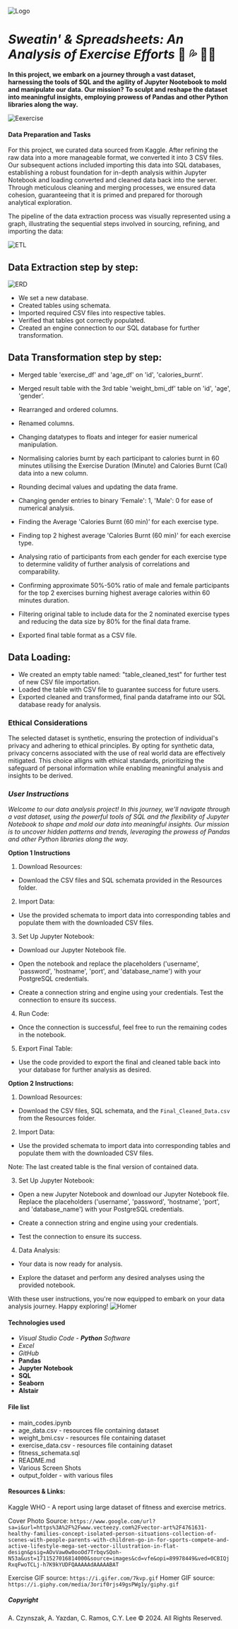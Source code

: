 ![Logo](ss/activefam.png)
# *Sweatin' & Spreadsheets: An Analysis of Exercise Efforts* :running: :sweat_drops: :weight_lifting_woman: 

**In this project, we embark on a journey through a vast dataset, harnessing the tools of SQL and the agility of Jupyter Nootebook to mold and manipulate our data. Our mission? To sculpt and reshape the dataset into meaningful insights, employing prowess of Pandas and other Python libraries along the way.**

![Eexercise](ss/exercise.gif)

#### Data Preparation and  Tasks
For this project, we curated data sourced from Kaggle. After refining the raw data into a more manageable format, we converted it into 3 CSV files. 
Our subsequent actions included importing this data into SQL databases, establishing a robust foundation for in-depth analysis within Jupyter Notebook and loading converted and cleaned data back into the server. Through meticulous cleaning and merging processes, we ensured data cohesion, guaranteeing that it is primed and prepared for thorough analytical exploration.

The pipeline of the data extraction process was visually represented using a graph, illustrating the sequential steps involved in sourcing, refining, and importing the data:

![ETL](ss/etl.png)


## Data Extraction step by step:
![ERD](ss/erdp3.png)

* We set a new database.
* Created tables using schemata.
* Imported required CSV files into respective tables.
* Verified that tables got correctly populated.
* Created an engine connection to our SQL database for further transformation.

## Data Transformation step by step:

* Merged table 'exercise_df' and 'age_df' on 'id', 'calories_burnt'.

* Merged result table with the 3rd table 'weight_bmi_df' table on 'id', 'age', 'gender’.

* Rearranged and ordered columns.

* Renamed columns.

* Changing datatypes to floats and integer for easier numerical manipulation.

* Normalising calories burnt by each participant to calories burnt in 60 minutes utilising the Exercise Duration (Minute) and Calories Burnt (Cal) data into a new column.

* Rounding decimal values and updating the data frame.

* Changing gender entries to binary 'Female': 1, 'Male': 0 for ease of numerical analysis.

* Finding the Average 'Calories Burnt (60 min)’ for each exercise type.

* Finding top 2 highest average 'Calories Burnt (60 min)' for each exercise type.

* Analysing ratio of participants from each gender for each exercise type to determine validity of further analysis of correlations and comparability.

* Confirming approximate 50%-50% ratio of male and female participants for the top 2 exercises burning highest average calories within 60 minutes duration.

* Filtering original table to include data for the 2 nominated exercise types and reducing the data size by 80% for the final data frame.

* Exported final table format as a CSV file.

## Data Loading: 

* We created an empty table named: "table_cleaned_test" for further test of new CSV file importation.
* Loaded the table with CSV file to guarantee success for future users.
* Exported cleaned and transformed, final panda dataframe into our SQL database ready for analysis.

### Ethical Considerations
The selected dataset is synthetic, ensuring the protection of individual's privacy and adhering to ethical principles. By opting for synthetic data, privacy concerns associated with the use of real world data are effectively mitigated. This choice alligns with ethical standards, prioritizing the safeguard of personal information while enabling meaningful analysis and insights to be derived.

### *User Instructions*

*Welcome to our data analysis project! In this journey, we'll navigate through a vast dataset, using the powerful tools of SQL and the flexibility of Jupyter Notebook to shape and mold our data into meaningful insights. Our mission is to uncover hidden patterns and trends, leveraging the prowess of Pandas and other Python libraries along the way.*

**Option 1 Instructions**

1. Download Resources:

* Download the CSV files and SQL schemata provided in the Resources folder.

2. Import Data:

* Use the provided schemata to import data into corresponding tables and populate them with the downloaded CSV files.

3. Set Up Jupyter Notebook:

* Download our Jupyter Notebook file.

* Open the notebook and replace the placeholders ('username', 'password', 'hostname', 'port', and 'database_name') with your PostgreSQL credentials.

* Create a connection string and engine using your credentials.
Test the connection to ensure its success.

4. Run Code:

* Once the connection is successful, feel free to run the remaining codes in the notebook.

5. Export Final Table:

* Use the code provided to export the final and cleaned table back into your database for further analysis as desired.

**Option 2 Instructions:**

1. Download Resources:

* Download the CSV files, SQL schemata, and the `Final_Cleaned_Data.csv` from the Resources folder.

2. Import Data:

* Use the provided schemata to import data into corresponding tables and populate them with the downloaded CSV files.

Note: The last created table is the final version of contained data.

3. Set Up Jupyter Notebook:

* Open a new Jupyter Notebook and download our Jupyter Notebook file.
Replace the placeholders ('username', 'password', 'hostname', 'port', and 'database_name') with your PostgreSQL credentials.

* Create a connection string and engine using your credentials.

* Test the connection to ensure its success.

4. Data Analysis:

* Your data is now ready for analysis.

* Explore the dataset and perform any desired analyses using the provided notebook.

With these user instructions, you're now equipped to embark on your data analysis journey. Happy exploring! 
![Homer](ss/homer.gif)


#### Technologies used
* *Visual Studio Code - **Python** Software*
* *Excel* 
* *GitHub* 
* **Pandas**
* **Jupyter Notebook**
* **SQL**
* **Seaborn**
* **Alstair**

#### File list
* main_codes.ipynb
* age_data.csv - resources file containing dataset
* weight_bmi.csv - resources file containing dataset
* exercise_data.csv - resources file containing dataset
* fitness_schemata.sql
* README.md
* Various Screen Shots
* output_folder - with various files

#### Resources & Links:

Kaggle WHO - A report using large dataset of fitness and exercise metrics.

Cover Photo Source: `https://www.google.com/url?sa=i&url=https%3A%2F%2Fwww.vecteezy.com%2Fvector-art%2F4761631-healthy-families-concept-isolated-person-situations-collection-of-scenes-with-people-parents-with-children-go-in-for-sports-compete-and-active-lifestyle-mega-set-vector-illustration-in-flat-design&psig=AOvVaw0w0ooOd7TrbqvSQoh-N53a&ust=1711527016814000&source=images&cd=vfe&opi=89978449&ved=0CBIQjRxqFwoTCLj-h7K9kYUDFQAAAAAdAAAAABAT`

Exercise GIF source: `https://i.gifer.com/7kvp.gif` 
Homer GIF source: `https://i.giphy.com/media/3orif0rjs49gsPWg1y/giphy.gif`
##### Copyright
A. Czynszak, A. Yazdan, C. Ramos, C.Y. Lee © 2024. All Rights Reserved.


